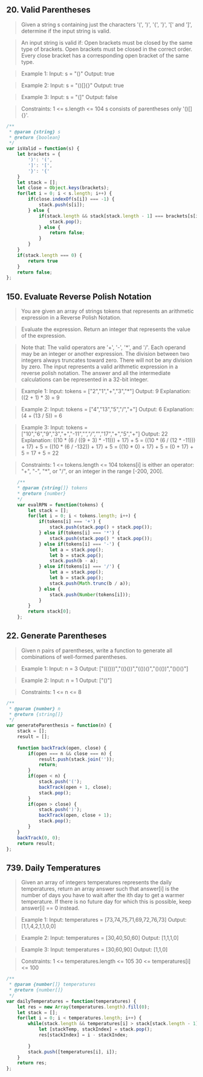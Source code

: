 ## 20. Valid Parentheses

> Given a string s containing just the characters '(', ')', '{', '}', '[' and ']', determine if the input string is valid.

> An input string is valid if:
Open brackets must be closed by the same type of brackets.
Open brackets must be closed in the correct order.
Every close bracket has a corresponding open bracket of the same type.
 

> Example 1:
Input: s = "()"
Output: true

> Example 2:
Input: s = "()[]{}"
Output: true

> Example 3:
Input: s = "(]"
Output: false
 

> Constraints:
1 <= s.length <= 104
s consists of parentheses only '()[]{}'.

```js
/**
 * @param {string} s
 * @return {boolean}
 */
var isValid = function(s) {
    let brackets = {
        ')': '(',
        ']': '[',
        '}': '{'
    }
    let stack = [];
    let close = Object.keys(brackets);
    for(let i = 0; i < s.length; i++) {
        if(close.indexOf(s[i]) === -1) {
            stack.push(s[i]);
        } else {
            if(stack.length && stack[stack.length - 1] === brackets[s[i]]) {
                stack.pop();
            } else {
                return false;
            }
        }
    }
    if(stack.length === 0) {
        return true
    }
    return false;
};
```

## 150. Evaluate Reverse Polish Notation

> You are given an array of strings tokens that represents an arithmetic expression in a Reverse Polish Notation.

> Evaluate the expression. Return an integer that represents the value of the expression.

> Note that:
The valid operators are '+', '-', '*', and '/'.
Each operand may be an integer or another expression.
The division between two integers always truncates toward zero.
There will not be any division by zero.
The input represents a valid arithmetic expression in a reverse polish notation.
The answer and all the intermediate calculations can be represented in a 32-bit integer.
 

> Example 1:
Input: tokens = ["2","1","+","3","*"]
Output: 9
Explanation: ((2 + 1) * 3) = 9

> Example 2:
Input: tokens = ["4","13","5","/","+"]
Output: 6
Explanation: (4 + (13 / 5)) = 6

> Example 3:
Input: tokens = ["10","6","9","3","+","-11","*","/","*","17","+","5","+"]
Output: 22
Explanation: ((10 * (6 / ((9 + 3) * -11))) + 17) + 5
= ((10 * (6 / (12 * -11))) + 17) + 5
= ((10 * (6 / -132)) + 17) + 5
= ((10 * 0) + 17) + 5
= (0 + 17) + 5
= 17 + 5
= 22
 

> Constraints:
1 <= tokens.length <= 104
tokens[i] is either an operator: "+", "-", "*", or "/", or an integer in the range [-200, 200].

```js
    /**
    * @param {string[]} tokens
    * @return {number}
    */
    var evalRPN = function(tokens) {
        let stack = [];
        for(let i = 0; i < tokens.length; i++) {
            if(tokens[i] === '+') {
                stack.push(stack.pop() + stack.pop());
            } else if(tokens[i] === '*') {
                stack.push(stack.pop() * stack.pop());
            } else if(tokens[i] === '-') {
                let a = stack.pop();
                let b = stack.pop();
                stack.push(b - a);
            } else if(tokens[i] === '/') {
                let a = stack.pop();
                let b = stack.pop();
                stack.push(Math.trunc(b / a));
            } else {
                stack.push(Number(tokens[i]));
            }
        }
        return stack[0];
    };
```

## 22. Generate Parentheses

> Given n pairs of parentheses, write a function to generate all combinations of well-formed parentheses.

> Example 1:
Input: n = 3
Output: ["((()))","(()())","(())()","()(())","()()()"]

> Example 2:
Input: n = 1
Output: ["()"]
 
> Constraints:
1 <= n <= 8

```js
/**
 * @param {number} n
 * @return {string[]}
 */
var generateParenthesis = function(n) {
    stack = [];
    result = [];
    
    function backTrack(open, close) {
        if(open === n && close === n) {
            result.push(stack.join(''));
            return;
        }
        if(open < n) {
            stack.push('(');
            backTrack(open + 1, close);
            stack.pop();
        }
        if(open > close) {
            stack.push(')');
            backTrack(open, close + 1);
            stack.pop();
        }
    }
    backTrack(0, 0);
    return result;
};
```

## 739. Daily Temperatures
> Given an array of integers temperatures represents the daily temperatures, return an array answer such that answer[i] is the number of days you have to wait after the ith day to get a warmer temperature. If there is no future day for which this is possible, keep answer[i] == 0 instead.

> Example 1:
Input: temperatures = [73,74,75,71,69,72,76,73]
Output: [1,1,4,2,1,1,0,0]

> Example 2:
Input: temperatures = [30,40,50,60]
Output: [1,1,1,0]

> Example 3:
Input: temperatures = [30,60,90]
Output: [1,1,0]
 
> Constraints:
1 <= temperatures.length <= 105
30 <= temperatures[i] <= 100

```js
/**
 * @param {number[]} temperatures
 * @return {number[]}
 */
var dailyTemperatures = function(temperatures) {
    let res = new Array(temperatures.length).fill(0);
    let stack = [];
    for(let i = 0; i < temperatures.length; i++) {
        while(stack.length && temperatures[i] > stack[stack.length - 1][0]) {
            let [stackTemp, stackIndex] = stack.pop();
            res[stackIndex] = i - stackIndex;
            
        }
        stack.push([temperatures[i], i]);
    }
    return res;
};
```
